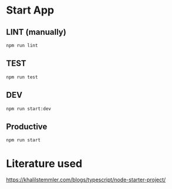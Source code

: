 # Start App
## LINT (manually)
`npm run lint`
## TEST
`npm run test`
## DEV
`npm run start:dev`
## Productive
`npm run start`

# Literature used
https://khalilstemmler.com/blogs/typescript/node-starter-project/ 